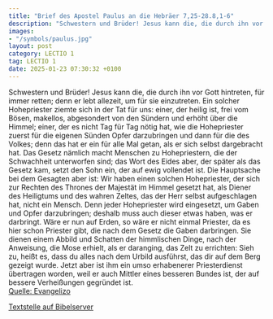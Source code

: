 ```yaml
---
title: "Brief des Apostel Paulus an die Hebräer 7,25-28.8,1-6"
description: "Schwestern und Brüder! Jesus kann die, die durch ihn vor Gott hintreten, für immer retten; denn er lebt allezeit, um für sie einzutreten. Ein solcher Hohepriester ziemte sich in der Tat für uns: einer, der heilig ist, frei vom Bösen, makellos, abgesondert von den Sündern und erhö...."
images:
- "/symbols/paulus.jpg"
layout: post
category: LECTIO 1
tag: LECTIO 1
date: 2025-01-23 07:30:32 +0100
---
```

Schwestern und Brüder! Jesus kann die, die durch ihn vor Gott hintreten, für immer retten; denn er lebt allezeit, um für sie einzutreten.
Ein solcher Hohepriester ziemte sich in der Tat für uns: einer, der heilig ist, frei vom Bösen, makellos, abgesondert von den Sündern und erhöht über die Himmel;
einer, der es nicht Tag für Tag nötig hat, wie die Hohepriester zuerst für die eigenen Sünden Opfer darzubringen und dann für die des Volkes; denn das hat er ein für alle Mal getan, als er sich selbst dargebracht hat.<!--more-->
Das Gesetz nämlich macht Menschen zu Hohepriestern, die der Schwachheit unterworfen sind; das Wort des Eides aber, der später als das Gesetz kam, setzt den Sohn ein, der auf ewig vollendet ist.
Die Hauptsache bei dem Gesagten aber ist: Wir haben einen solchen Hohepriester, der sich zur Rechten des Thrones der Majestät im Himmel gesetzt hat,
als Diener des Heiligtums und des wahren Zeltes, das der Herr selbst aufgeschlagen hat, nicht ein Mensch.
Denn jeder Hohepriester wird eingesetzt, um Gaben und Opfer darzubringen; deshalb muss auch dieser etwas haben, was er darbringt.
Wäre er nun auf Erden, so wäre er nicht einmal Priester, da es hier schon Priester gibt, die nach dem Gesetz die Gaben darbringen.
Sie dienen einem Abbild und Schatten der himmlischen Dinge, nach der Anweisung, die Mose erhielt, als er daranging, das Zelt zu errichten: Sieh zu, heißt es, dass du alles nach dem Urbild ausführst, das dir auf dem Berg gezeigt wurde.
Jetzt aber ist ihm ein umso erhabenerer Priesterdienst übertragen worden, weil er auch Mittler eines besseren Bundes ist, der auf bessere Verheißungen gegründet ist.<br>
[Quelle: Evangelizo](https://evangeliumtagfuertag.org/DE/gospel)

[Textstelle auf Bibelserver](https://www.bibleserver.com/EU/Hebräer7,25-28.8,1-6)
